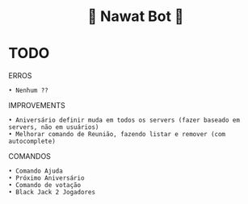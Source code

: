 <h1 align="center">💙 Nawat Bot 💜</h1>

# TODO

ERROS

    • Nenhum ??

IMPROVEMENTS

    • Aniversário definir muda em todos os servers (fazer baseado em servers, não em usuários)
    • Melhorar comando de Reunião, fazendo listar e remover (com autocomplete)

COMANDOS

    • Comando Ajuda
    • Próximo Aniversário
    • Comando de votação
    • Black Jack 2 Jogadores
